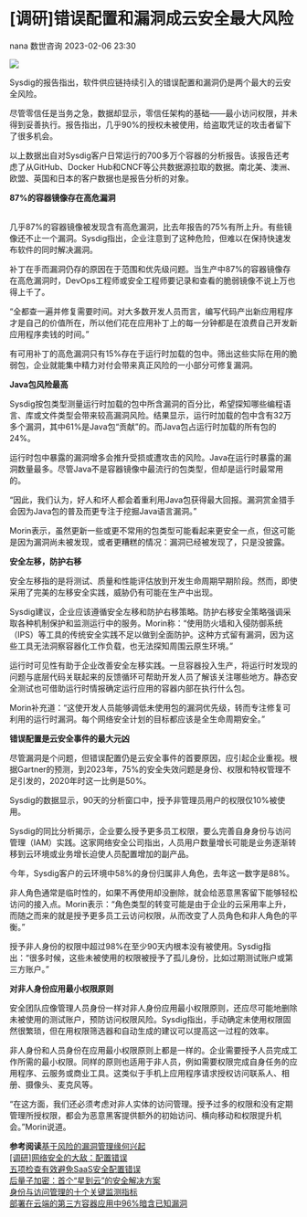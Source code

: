 #  [调研]错误配置和漏洞成云安全最大风险   
nana  数世咨询   2023-02-06 23:30  
  
![](https://mmbiz.qpic.cn/mmbiz_png/Y9btpvDIDqqOicGQRhvkdsDmXIqKBQ4MFrz4NbnuKWibgtIXbrBX0LkZUpIdO4bQ9icxqtmq9klr0QQZ2zDJ0ic9FA/640?wx_fmt=png "")  
  
Sysdig的报告指出，软件供应链持续引入的错误配置和漏洞仍是两个最大的云安全风险。   
  
尽管零信任是当务之急，数据却显示，零信任架构的基础——最小访问权限，并未得到妥善执行。报告指出，几乎90%的授权未被使用，给盗取凭证的攻击者留下了很多机会。   
  
以上数据出自对Sysdig客户日常运行的700多万个容器的分析报告。该报告还考虑了从GitHub、Docker Hub和CNCF等公共数据源拉取的数据。南北美、澳洲、欧盟、英国和日本的客户数据也是报告分析的对象。   
  
**87%的容器镜像存在高危漏洞**  
   
  
几乎87%的容器镜像被发现含有高危漏洞，比去年报告的75%有所上升。有些镜像还不止一个漏洞。Sysdig指出，企业注意到了这种危险，但难以在保持快速发布软件的同时解决漏洞。   
  
补丁在手而漏洞仍存的原因在于范围和优先级问题。当生产中87%的容器镜像存在高危漏洞时，DevOps工程师或安全工程师要记录和查看的脆弱镜像不说上万也得上千了。   
  
“全都查一遍并修复需要时间。对大多数开发人员而言，编写代码产出新应用程序才是自己的价值所在，所以他们花在应用补丁上的每一分钟都是在浪费自己开发新应用程序卖钱的时间。”   
  
有可用补丁的高危漏洞只有15%存在于运行时加载的包中。筛出这些实际在用的脆弱包，企业就能集中精力对付会带来真正风险的一小部分可修复漏洞。   
  
**Java包风险最高**  
  
Sysdig按包类型测量运行时加载的包中所含漏洞的百分比，希望探知哪些编程语言、库或文件类型会带来较高漏洞风险。结果显示，运行时加载的包中含有32万多个漏洞，其中61%是Java包“贡献”的。而Java包占运行时加载的所有包的24%。   
  
运行时包中暴露的漏洞增多会推升受损或遭攻击的风险。Java在运行时暴露的漏洞数量最多。尽管Java不是容器镜像中最流行的包类型，但却是运行时最常用的。   
  
“因此，我们认为，好人和坏人都会着重利用Java包获得最大回报。漏洞赏金猎手会因为Java包的普及而更专注于挖掘Java语言漏洞。”   
  
Morin表示，虽然更新一些或更不常用的包类型可能看起来更安全一点，但这可能是因为漏洞尚未被发现，或者更糟糕的情况：漏洞已经被发现了，只是没披露。   
  
**安全左移，防护右移**  
  
安全左移指的是将测试、质量和性能评估放到开发生命周期早期阶段。然而，即使采用了完美的左移安全实践，威胁仍有可能在生产中出现。   
  
Sysdig建议，企业应该遵循安全左移和防护右移策略。防护右移安全策略强调采取各种机制保护和监测运行中的服务。Morin称：“使用防火墙和入侵防御系统（IPS）等工具的传统安全实践不足以做到全面防护。这种方式留有漏洞，因为这些工具无法洞察容器化工作负载，也无法探知周围云原生环境。”   
  
运行时可见性有助于企业改善安全左移实践。一旦容器投入生产，将运行时发现的问题与底层代码关联起来的反馈循环可帮助开发人员了解该关注哪些地方。静态安全测试也可借助运行时情报确定运行应用的容器内部在执行什么包。   
  
Morin补充道：“这使开发人员能够调低未使用包的漏洞优先级，转而专注修复可利用的运行时漏洞。每个网络安全计划的目标都应该是全生命周期安全。”   
  
**错误配置是云安全事件的最大元凶**  
  
尽管漏洞是个问题，但错误配置仍是云安全事件的首要原因，应引起企业重视。根据Gartner的预测，到2023年，75%的安全失效问题是身份、权限和特权管理不足引发的，2020年时这一比例是50%。   
  
Sysdig的数据显示，90天的分析窗口中，授予非管理员用户的权限仅10%被使用。   
  
Sysdig的同比分析揭示，企业要么授予更多员工权限，要么完善自身身份与访问管理（IAM）实践。这家网络安全公司指出，人员用户数量增长可能是业务逐渐转移到云环境或业务增长迫使人员配置增加的副产品。    
  
今年，Sysdig客户的云环境中58%的身份归属非人角色，去年这一数字是88%。   
  
非人角色通常是临时性的，如果不再使用却没删除，就会给恶意黑客留下能够轻松访问的接入点。Morin表示：“角色类型的转变可能是由于企业的云采用率上升，而随之而来的就是授予更多员工云访问权限，从而改变了人员角色和非人角色的平衡。”   
  
授予非人身份的权限中超过98%在至少90天内根本没有被使用。Sysdig指出：“很多时候，这些未被使用的权限被授予了孤儿身份，比如过期测试账户或第三方账户。”   
  
**对非人身份应用最小权限原则**  
  
安全团队应像管理人员身份一样对非人身份应用最小权限原则，还应尽可能地删除未被使用的测试账户，预防访问权限风险。Sysdig指出，手动确定未使用权限固然很繁琐，但在用权限筛选器和自动生成的建议可以提高这一过程的效率。   
  
非人身份和人员身份在应用最小权限原则上都是一样的。企业需要授予人员完成工作所需的最小权限。同样的原则也适用于非人员，例如需要权限完成自身任务的应用程序、云服务或商业工具。这类似于手机上应用程序请求授权访问联系人、相册、摄像头、麦克风等。   
  
“在这方面，我们还必须考虑对非人实体的访问管理。授予过多的权限和没有定期管理所授权限，都会为恶意黑客提供额外的初始访问、横向移动和权限提升机会。”Morin说道。   
  
**参考阅读**[基于风险的漏洞管理缘何兴起](http://mp.weixin.qq.com/s?__biz=MzkxNzA3MTgyNg==&mid=2247496989&idx=1&sn=8eadd8d98e52f3f3c7c72b48a9995438&chksm=c14487a0f6330eb6a1dc960883672e15b7bf63cfa90109ba2cc80f100ccb257e110e2bbd1eca&scene=21#wechat_redirect)  
[[调研]网络安全的大敌：配置错误](http://mp.weixin.qq.com/s?__biz=MzkxNzA3MTgyNg==&mid=2247494734&idx=1&sn=547d58eacf0381053c9d4245bf104d83&chksm=c1449ef3f63317e5eb6e6bb83e68665e55cd90b1509ed631a33dc5e098a580b67302b55037d9&scene=21#wechat_redirect)  
[五项检查有效避免SaaS安全配置错误](http://mp.weixin.qq.com/s?__biz=MzkxNzA3MTgyNg==&mid=2247486409&idx=1&sn=8386d5408a9162e7115eac3667fb159c&chksm=c1477974f630f062a2ebc1b85d2c785e9f27d5e37cbcface05d1210e846d00f77c0541503636&scene=21#wechat_redirect)  
[后量子加密：首个“星到云”的安全解决方案](http://mp.weixin.qq.com/s?__biz=MzkxNzA3MTgyNg==&mid=2247496845&idx=1&sn=2684751f21e6ad6d31c7ff7e6b98d6b0&chksm=c1448630f6330f26ddf2d336ce07f0cf39306c5dd3ef9706ae5b5b92923e267e567615489f86&scene=21#wechat_redirect)  
[身份与访问管理的十个关键监测指标](http://mp.weixin.qq.com/s?__biz=MzkxNzA3MTgyNg==&mid=2247484636&idx=1&sn=dce1aa65659f9f84e783e8f50ee4f906&chksm=c1477661f630ff77476dc099b9af8bf43c62ce292afcec97d844a35961882c1d4d4e7481005a&scene=21#wechat_redirect)  
[部署在云端的第三方容器应用中96%暗含已知漏洞](http://mp.weixin.qq.com/s?__biz=MzkxNzA3MTgyNg==&mid=2247491247&idx=1&sn=2df3398a9a7556326a2d5c4b0ac186bc&chksm=c1476c12f630e5045f913bd51edd8be110651e2b903f85e269bc64a366a514a42d36adf8101c&scene=21#wechat_redirect)  
  
  
